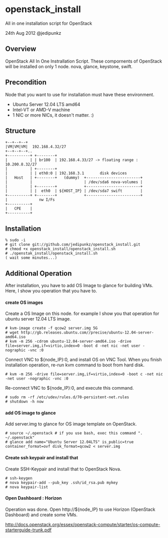 openstack_install
=================

All in one installation script for OpenStack

24th Aug 2012 @jedipunkz

Overview
--------
OpenStack All In One Instrallation Script. These compornents of OpenStack will be
installed on only 1 node. nova, glance, keystone, swift.

Precondition
------------

Node that you want to use for installation must have these environment.

* Ubuntu Server 12.04 LTS amd64
* Intel-VT or AMD-V machine
* 1 NIC or more NICs, it doesn't matter. :)

Structure
---------

    +--+--+--+
    |VM|VM|VM|  192.168.4.32/27
    +--+--+--+..
    +----------+ +--------+
    |          | | br100  | 192.168.4.33/27 -> floating range : 10.200.8.32/27
    |          | +--------+
    |          | | eth0:0 | 192.168.3.1       disk devices
    |   Host   | +--------+   (dummy)  +------------------------+
    |          |                       | /dev/sda6 nova-volumes |
    |          | +--------+            +------------------------+
    |          | |  eth0  | ${HOST_IP} | /dev/sda7 swift        |
    +----------+ +--------+            +------------------------+
    |              nw I/Fs
    +----------+
    |   CPE    |
    +----------+

Installation
------------

    % sudo -i
    # git clone git://github.com/jedipunkz/openstack_install.git
    # chmod +x openstack_install/openstack_install.sh
    # ./openstak_install/openstack_install.sh
    ( wait some minutes...)

Additional Operation
--------------------

After installation, you have to add OS Image to glance for building VMs. Here, I show you operation that you have to.

#### create OS images

Create a OS Image on this node. for example I show you that operation for
ubuntu server 12.04 LTS image.

    # kvm-image create -f qcow2 server.img 5G
	# wget http://gb.releases.ubuntu.com//precise/ubuntu-12.04-server-amd64.iso
	# kvm -m 256 -cdrom ubuntu-12.04-server-amd64.iso -drive file=server.img,if=virtio,index=0 -boot d -net nic -net user -nographic -vnc :0

Connect VNC to ${node_IP}:0, and install OS on VNC Tool. When you finish
installation operation, re-run kvm command to boot from hard disk.

    # kvm -m 256 -drive file=server.img,if=virtio,index=0 -boot c -net nic -net user -nographic -vnc :0

Re-connect VNC to ${node_IP}:0, and execute this command.

    # sudo rm -rf /etc/udev/rules.d/70-persistent-net.rules
    # shutdown -h now

#### add OS image to glance

Add server.img to glance for OS image template on OpenStack.

    # source ~/.openstack # if you use bash, exec this command ". ~/.openstack"
    # glance add name="Ubuntu Server 12.04LTS" is_public=true container_format=ovf disk_format=qcow2 < server.img

#### Create ssh keypair and install that

Create SSH-Keypair and install that to OpenStack Nova.

    # ssh-keygen
	# nova keypair-add --pub_key .ssh/id_rsa.pub mykey
	# nova keypair-list

#### Open Dashboard : Horizon

Operation was done. Open http://${node_IP} to use Horizon (OpenStack
Dashboard) and create some VMs.

<http://docs.openstack.org/essex/openstack-compute/starter/os-compute-starterguide-trunk.pdf>
